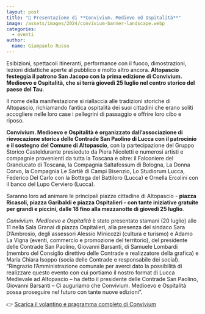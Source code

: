 ```yaml
---
layout: post
title: "🎪 Presentazione di **Convivium. Medievo ed Ospitalità**"
image: /assets/images/2024/convivium-banner-landscape.webp
categories: 
  - eventi
author:
  name: Giampaolo Russo
---
```


Esibizioni, spettacoli itineranti, performance con il fuoco,
dimostrazioni, lezioni didattiche aperte al pubblico e molto altro ancora. **Altopascio
festeggia il patrono San Jacopo con la prima edizione di Convivium. Medioevo e
Ospitalità, che si terrà giovedì 25 luglio nel centro storico del paese del Tau**.

<!-- more -->

Il nome della manifestazione si riallaccia alle tradizioni storiche di Altopascio, richiamando
l’antica ospitalità dei suoi cittadini che erano soliti accogliere nelle loro case i pellegrini di
passaggio e offrire loro cibo e riposo.

**Convivium. Medioevo e Ospitalità è organizzato dall’associazione di rievocazione
storica delle Contrade San Paolino di Lucca con il patrocinio e il sostegno del
Comune di Altopascio**, con la partecipazione del Gruppo Storico Casteldurante
presieduto da Piera Nicoletti e numerosi artisti e compagnie provenienti da tutta la
Toscana e oltre: il Falconiere del Granducato di Toscana, la Compagnia Saltafossum di
Bologna, La Donna Corvo, la Compagnia Le Sartiè di Campi Bisenzio, Lo Studiorum
Lucca, Federico Del Carlo con la Bottega del Battiloro (Lucca) e Ornella Ercolini con il
banco del Lupo Cerviero (Lucca).

Saranno loro ad animare le principali piazze cittadine di Altopascio - **piazza Ricasoli,
piazza Garibaldi e piazza Ospitalieri - con tante iniziative gratuite per grandi e
piccini, dalle 18 fino alla mezzanotte di giovedì 25 luglio**.

*Convivium. Medioevo e Ospitalità* è stato presentato stamani (20 luglio) alle 11 nella Sala
Granai di piazza Ospitalieri, alla presenza del sindaco Sara D’Ambrosio, degli assessori
Alessio Minicozzi (cultura e turismo) e Adamo La Vigna (eventi, commercio e promozione
del territorio), del presidente delle Contrade San Paolino, Giovanni Barsanti, di Samuele
Lombardi (membro del Consiglio direttivo delle Contrade e realizzatore della grafica) e
Maria Chiara Isoppo (socia delle Contrade e responsabile dei social).
“Ringrazio l’Amministrazione comunale per averci dato la possibilità di realizzare questo
evento con cui portiamo il nostro format di Lucca Medievale ad Altopascio – ha detto il
presidente delle Contrade San Paolino, Giovanni Barsanti – Ci auguriamo che Convivium.
Medioevo e Ospitalità possa proseguire nel futuro con tante nuove edizioni”.

👉 [Scarica il volantino e pragramma completo di Convivium](/assets/files/2024/flyer-convivium.pdf)
